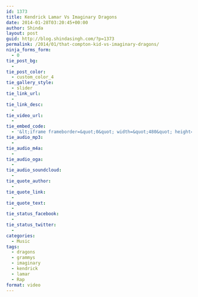 ```yaml
---
id: 1373
title: Kendrick Lamar Vs Imaginary Dragons
date: 2014-01-28T03:20:45+00:00
author: Shinda
layout: post
guid: http://blog.shindasingh.com/?p=1373
permalink: /2014/01/that-compton-kid-vs-imaginary-dragons/
ninja_forms_form:
  - 0
tie_post_bg:
  - 
tie_post_color:
  - custom_color_4
tie_gallery_style:
  - slider
tie_link_url:
  - 
tie_link_desc:
  - 
tie_video_url:
  - 
tie_embed_code:
  - '&lt;iframe frameborder=&quot;0&quot; width=&quot;480&quot; height=&quot;320&quot; src=&quot;http://www.dailymotion.com/embed/video/kAK9P8auzBm4bL5gN0T&quot; allowfullscreen&gt;&lt;/iframe&gt;'
tie_audio_mp3:
  - 
tie_audio_m4a:
  - 
tie_audio_oga:
  - 
tie_audio_soundcloud:
  - 
tie_quote_author:
  - 
tie_quote_link:
  - 
tie_quote_text:
  - 
tie_status_facebook:
  - 
tie_status_twitter:
  - 
categories:
  - Music
tags:
  - dragons
  - grammys
  - imaginary
  - kendrick
  - lamar
  - Rap
format: video
---
```

